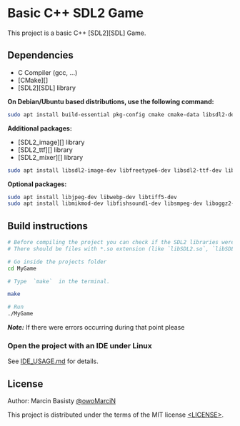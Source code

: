 # Basic C++ SDL2 Game

This project is a basic C++ [SDL2][SDL] Game.

## Dependencies

- C Compiler (gcc, ...)
- [CMake][]
- [SDL2][SDL] library

**On Debian/Ubuntu based distributions, use the following command:**

```sh
sudo apt install build-essential pkg-config cmake cmake-data libsdl2-dev
```

**Additional packages:**

- [SDL2_image][] library
- [SDL2_ttf][] library
- [SDL2_mixer][] library

```sh
sudo apt install libsdl2-image-dev libfreetype6-dev libsdl2-ttf-dev libsdl2-mixer-dev
```

**Optional packages:**

```sh
sudo apt install libjpeg-dev libwebp-dev libtiff5-dev
sudo apt install libmikmod-dev libfishsound1-dev libsmpeg-dev liboggz2-dev libflac-dev libfluidsynth-dev
```

## Build instructions

```sh
# Before compiling the project you can check if the SDL2 libraries were correctly installed in /usr/local/lib
# There should be files with *.so extension (like `libSDL2.so`, `libSDL2_image.so`, ...)

# Go inside the projects folder
cd MyGame

# Type  `make`  in the terminal. 

make

# Run
./MyGame
```

***Note:*** If there were errors occurring during that point please

### Open the project with an IDE under Linux

See [IDE_USAGE.md](IDE_USAGE.md) for details.

## License

Author: Marcin Basisty [@owoMarciN](https://gitlab.com/owoMarciN)

This project is distributed under the terms of the MIT license
[&lt;LICENSE&gt;](LICENSE).
